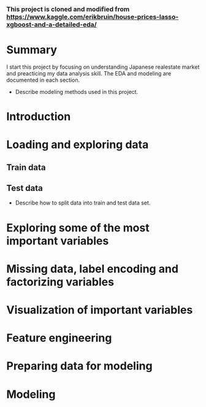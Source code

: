 ### This project is cloned and modified from https://www.kaggle.com/erikbruin/house-prices-lasso-xgboost-and-a-detailed-eda/

# Summary
I start this project by focusing on understanding Japanese realestate market and preacticing my data analysis skill. The EDA and modeling are documented in each section.

* Describe modeling methods used in this project.

# Introduction
# Loading and exploring data

## Train data
## Test data

* Describe how to split data into train and test data set.

# Exploring some of the most important variables
# Missing data, label encoding and factorizing variables
# Visualization of important variables
# Feature engineering
# Preparing data for modeling
# Modeling